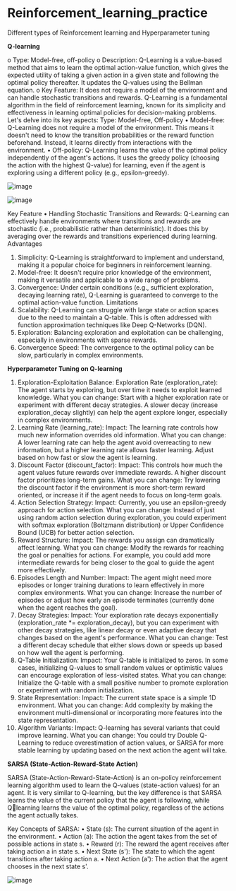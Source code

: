 # Reinforcement_learning_practice
Different types of Reinforcement learning and Hyperparameter tuning

**Q-learning**

o	Type: Model-free, off-policy
o	Description: Q-Learning is a value-based method that aims to learn the optimal action-value function, which gives the expected utility of taking a given action in a given state and following the optimal policy thereafter. It updates the Q-values using the Bellman equation.
o	Key Feature: It does not require a model of the environment and can handle stochastic transitions and rewards.
Q-Learning is a fundamental algorithm in the field of reinforcement learning, known for its simplicity and effectiveness in learning optimal policies for decision-making problems. Let's delve into its key aspects:
Type: Model-free, Off-policy
•	Model-free: Q-Learning does not require a model of the environment. This means it doesn't need to know the transition probabilities or the reward function beforehand. Instead, it learns directly from interactions with the environment.
•	Off-policy: Q-Learning learns the value of the optimal policy independently of the agent's actions. It uses the greedy policy (choosing the action with the highest Q-value) for learning, even if the agent is exploring using a different policy (e.g., epsilon-greedy).


![image](https://github.com/user-attachments/assets/6c089531-3a87-4bef-a421-6e6f6ce35dc9)

![image](https://github.com/user-attachments/assets/5d6e03c5-9068-49de-98f0-63316f80dc73)

Key Feature
•	Handling Stochastic Transitions and Rewards: Q-Learning can effectively handle environments where transitions and rewards are stochastic (i.e., probabilistic rather than deterministic). It does this by averaging over the rewards and transitions experienced during learning.
Advantages
1.	Simplicity: Q-Learning is straightforward to implement and understand, making it a popular choice for beginners in reinforcement learning.
2.	Model-free: It doesn't require prior knowledge of the environment, making it versatile and applicable to a wide range of problems.
3.	Convergence: Under certain conditions (e.g., sufficient exploration, decaying learning rate), Q-Learning is guaranteed to converge to the optimal action-value function.
Limitations
1.	Scalability: Q-Learning can struggle with large state or action spaces due to the need to maintain a Q-table. This is often addressed with function approximation techniques like Deep Q-Networks (DQN).
2.	Exploration: Balancing exploration and exploitation can be challenging, especially in environments with sparse rewards.
3.	Convergence Speed: The convergence to the optimal policy can be slow, particularly in complex environments.


**Hyperparameter Tuning on Q-learning**
1. Exploration-Exploitation Balance:
Exploration Rate (exploration_rate): The agent starts by exploring, but over time it needs to exploit learned knowledge.
What you can change: Start with a higher exploration rate or experiment with different decay strategies. A slower decay (increase exploration_decay slightly) can help the agent explore longer, especially in complex environments.
2. Learning Rate (learning_rate):
Impact: The learning rate controls how much new information overrides old information.
What you can change: A lower learning rate can help the agent avoid overreacting to new information, but a higher learning rate allows faster learning. Adjust based on how fast or slow the agent is learning.
3. Discount Factor (discount_factor):
Impact: This controls how much the agent values future rewards over immediate rewards. A higher discount factor prioritizes long-term gains.
What you can change: Try lowering the discount factor if the environment is more short-term reward oriented, or increase it if the agent needs to focus on long-term goals.
4. Action Selection Strategy:
Impact: Currently, you use an epsilon-greedy approach for action selection.
What you can change: Instead of just using random action selection during exploration, you could experiment with softmax exploration (Boltzmann distribution) or Upper Confidence Bound (UCB) for better action selection.
5. Reward Structure:
Impact: The rewards you assign can dramatically affect learning.
What you can change: Modify the rewards for reaching the goal or penalties for actions. For example, you could add more intermediate rewards for being closer to the goal to guide the agent more effectively.
6. Episodes Length and Number:
Impact: The agent might need more episodes or longer training durations to learn effectively in more complex environments.
What you can change: Increase the number of episodes or adjust how early an episode terminates (currently done when the agent reaches the goal).
7. Decay Strategies:
Impact: Your exploration rate decays exponentially (exploration_rate *= exploration_decay), but you can experiment with other decay strategies, like linear decay or even adaptive decay that changes based on the agent's performance.
What you can change: Test a different decay schedule that either slows down or speeds up based on how well the agent is performing.
8. Q-Table Initialization:
Impact: Your Q-table is initialized to zeros. In some cases, initializing Q-values to small random values or optimistic values can encourage exploration of less-visited states.
What you can change: Initialize the Q-table with a small positive number to promote exploration or experiment with random initialization.
9. State Representation:
Impact: The current state space is a simple 1D environment.
What you can change: Add complexity by making the environment multi-dimensional or incorporating more features into the state representation.
10. Algorithm Variants:
Impact: Q-learning has several variants that could improve learning.
What you can change: You could try Double Q-Learning to reduce overestimation of action values, or SARSA for more stable learning by updating based on the next action the agent will take.

**SARSA (State-Action-Reward-State
Action)**

SARSA (State-Action-Reward-State-Action) is an on-policy reinforcement learning algorithm used to 
learn the Q-values (state-action values) for an agent. It is very similar to Q-learning, but the key 
difference is that SARSA learns the value of the current policy that the agent is following, while Qlearning learns the value of the optimal policy, regardless of the actions the agent actually takes.

Key Concepts of SARSA:
• State (s): The current situation of the agent in the environment.
• Action (a): The action the agent takes from the set of possible actions in state s.
• Reward (r): The reward the agent receives after taking action a in state s.
• Next State (s'): The state to which the agent transitions after taking action a.
• Next Action (a'): The action that the agent chooses in the next state s'.

![image](https://github.com/user-attachments/assets/eb958870-dc31-41e0-9ad2-3dd1f81b01c4)









